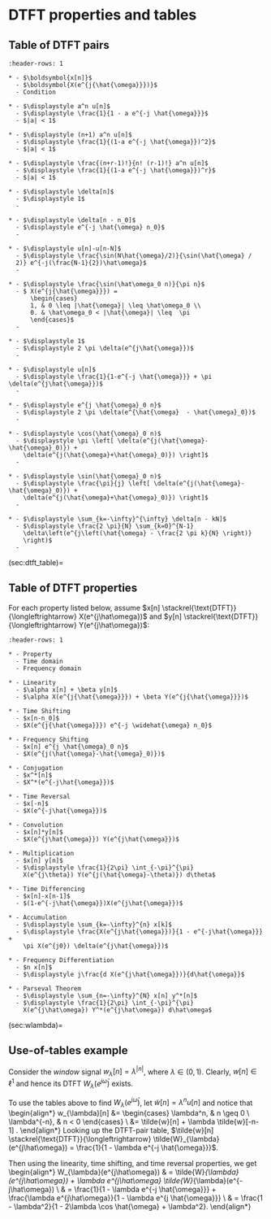 # DTFT properties and tables

## Table of DTFT pairs
```{list-table}
:header-rows: 1

* - $\boldsymbol{x[n]}$ 
  - $\boldsymbol{X(e^{j{\hat{\omega}}})}$ 
  - Condition 

* - $\displaystyle a^n u[n]$ 
  - $\displaystyle \frac{1}{1 - a e^{-j \hat{\omega}}}$
  - $|a| < 1$ 
  
* - $\displaystyle (n+1) a^n u[n]$ 
  - $\displaystyle \frac{1}{(1-a e^{-j \hat{\omega}})^2}$
  - $|a| < 1$

* - $\displaystyle \frac{(n+r-1)!}{n! (r-1)!} a^n u[n]$ 
  - $\displaystyle \frac{1}{(1-a e^{-j \hat{\omega}})^r}$
  - $|a| < 1$

* - $\displaystyle \delta[n]$ 
  - $\displaystyle 1$
  -

* - $\displaystyle \delta[n - n_0]$ 
  - $\displaystyle e^{-j \hat{\omega} n_0}$
  -

* - $\displaystyle u[n]-u[n-N]$
  - $\displaystyle \frac{\sin(N\hat{\omega}/2)}{\sin(\hat{\omega} /
  2)} e^{-j(\frac{N-1}{2})\hat\omega}$
  -

* - $\displaystyle \frac{\sin(\hat\omega_0 n)}{\pi n}$
  - $ X(e^{j{\hat{\omega}}}) = 
      \begin{cases}
      1, & 0 \leq |\hat{\omega}| \leq \hat\omega_0 \\
      0. & \hat\omega_0 < |\hat{\omega}| \leq  \pi
      \end{cases}$
  -
  
* - $\displaystyle 1$ 
  - $\displaystyle 2 \pi \delta(e^{j\hat{\omega}})$
  - 

* - $\displaystyle u[n]$ 
  - $\displaystyle \frac{1}{1-e^{-j \hat{\omega}}} + \pi \delta(e^{j\hat{\omega}})$
  -

* - $\displaystyle e^{j \hat{\omega}_0 n}$ 
  - $\displaystyle 2 \pi \delta(e^{\hat{\omega}  - \hat{\omega}_0})$
  -

* - $\displaystyle \cos(\hat{\omega}_0 n)$ 
  - $\displaystyle \pi \left[ \delta(e^{j(\hat{\omega}-\hat{\omega}_0)}) + 
    \delta(e^{j(\hat{\omega}+\hat{\omega}_0)}) \right]$
  -

* - $\displaystyle \sin(\hat{\omega}_0 n)$
  - $\displaystyle \frac{\pi}{j} \left[ \delta(e^{j(\hat{\omega}-\hat{\omega}_0)}) + 
    \delta(e^{j(\hat{\omega}+\hat{\omega}_0)}) \right]$
  -
  
* - $\displaystyle \sum_{k=-\infty}^{\infty} \delta[n - kN]$
  - $\displaystyle \frac{2 \pi}{N} \sum_{k=0}^{N-1}
    \delta\left(e^{j\left(\hat{\omega} - \frac{2 \pi k}{N} \right)}
    \right)$
  - 
```

(sec:dtft_table)=
## Table of DTFT properties
For each property listed below, assume 
$x[n] \stackrel{\text{DTFT}}{\longleftrightarrow}
X(e^{j\hat\omega})$ and $y[n] \stackrel{\text{DTFT}}{\longleftrightarrow}
Y(e^{j\hat\omega})$:
```{list-table}
:header-rows: 1

* - Property
  - Time domain
  - Frequency domain

* - Linearity
  - $\alpha x[n] + \beta y[n]$
  - $\alpha X(e^{j{\hat{\omega}}}) + \beta Y(e^{j{\hat{\omega}}})$

* - Time Shifting
  - $x[n-n_0]$
  - $X(e^{j{\hat{\omega}}}) e^{-j \widehat{\omega} n_0}$

* - Frequency Shifting
  - $x[n] e^{j \hat{\omega}_0 n}$
  - $X(e^{j(\hat{\omega}-\hat{\omega}_0)})$

* - Conjugation 
  - $x^*[n]$
  - $X^*(e^{-j\hat{\omega}})$

* - Time Reversal
  - $x[-n]$ 
  - $X(e^{-j\hat{\omega}})$

* - Convolution
  - $x[n]*y[n]$
  - $X(e^{j\hat{\omega}}) Y(e^{j\hat{\omega}})$

* - Multiplication
  - $x[n] y[n]$
  - $\displaystyle \frac{1}{2\pi} \int_{-\pi}^{\pi}
    X(e^{j\theta}) Y(e^{j(\hat{\omega}-\theta)}) d\theta$
    
* - Time Differencing
  - $x[n]-x[n-1]$
  - $(1-e^{-j\hat{\omega}})X(e^{j\hat{\omega}})$

* - Accumulation
  - $\displaystyle \sum_{k=-\infty}^{n} x[k]$
  - $\displaystyle \frac{X(e^{j\hat{\omega}})}{1 - e^{-j\hat{\omega}}} + 
    \pi X(e^{j0}) \delta(e^{j\hat{\omega}})$

* - Frequency Differentiation
  - $n x[n]$
  - $\displaystyle j\frac{d X(e^{j\hat{\omega}})}{d\hat{\omega}}$

* - Parseval Theorem
  - $\displaystyle \sum_{n=-\infty}^{N} x[n] y^*[n]$
  - $\displaystyle \frac{1}{2\pi} \int_{-\pi}^{\pi}
    X(e^{j\hat\omega}) Y^*(e^{j\hat\omega}) d\hat\omega$
```

(sec:wlambda)=
## Use-of-tables example

Consider the *window* signal $w_{\lambda}[n] = \lambda^{|n|}$, where
$\lambda \in (0,1)$. Clearly, $w[n] \in \ell^1$ and hence its DTFT
$W_{\lambda}(e^{j\hat\omega})$ exists.

To use the tables above to find $W_{\lambda}(e^{j\hat\omega})$, let
$\tilde{w}[n] = \lambda^n u[n]$ and notice that
\begin{align*}
w_{\lambda}[n] 
&= \begin{cases}
    \lambda^n, & n \geq 0 \\
    \lambda^{-n}, & n < 0
 \end{cases}
\\
&= \tilde{w}[n] + \lambda \tilde{w}[-n-1] .
\end{align*}
Looking up the DTFT-pair table, $\tilde{w}[n]
\stackrel{\text{DTFT}}{\longleftrightarrow} 
\tilde{W}_{\lambda}(e^{j\hat\omega}) =  \frac{1}{1 - \lambda e^{-j
\hat{\omega}}}$.

Then using the linearity, time shifting, and time reversal properties,
we get
\begin{align*}
W_{\lambda}(e^{j\hat\omega})
& = \tilde{W}_{\lambda}(e^{j\hat\omega})  + 
  \lambda e^{j\hat\omega} \tilde{W}_{\lambda}(e^{-j\hat\omega}) 
\\
& = \frac{1}{1 - \lambda e^{-j \hat{\omega}}} + 
  \frac{\lambda e^{j\hat\omega}}{1 - \lambda e^{j \hat{\omega}}} 
\\
& = \frac{1 - \lambda^2}{1 - 2\lambda \cos \hat{\omega} + \lambda^2}.
\end{align*}
